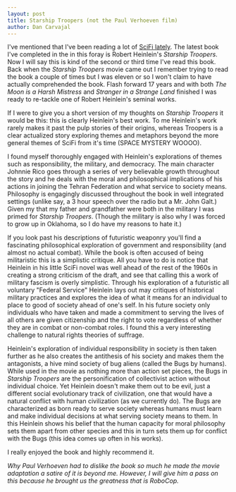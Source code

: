 ```yaml
---
layout: post
title: Starship Troopers (not the Paul Verhoeven film)
author: Dan Carvajal
---
```

I've mentioned that I've been reading a lot of [SciFi lately](http://dancarvajal.com/2015/12/02/What-Am-I-Reading.html). The latest book I've completed in the in this foray is Robert Heinlein's *Starship Troopers*. Now I will say this is kind of the second or third time I've read this book. Back when the *Starship Troopers* movie came out I remember trying to read the book a couple of times but I was eleven or so I won't claim to have actually comprehended the book. Flash forward 17 years and with both *The Moon is a Harsh Mistress* and *Stranger in a Strange Land* finished I was ready to re-tackle one of Robert Heinlein's seminal works.

If I were to give you a short version of my thoughts on *Starship Troopers* it would be this: this is clearly Heinlein's best work. To me Heinlein's work rarely makes it past the pulp stories of their origins, whereas Troopers is a clear actualized story exploring themes and metaphors beyond the more general themes of SciFi from it's time (SPACE MYSTERY WOOOO).

I found myself thoroughly engaged with Heinlein's explorations of themes such as responsibility, the military, and democracy. The main character Johnnie Rico goes through a series of very believable growth throughout the story and he deals with the moral and philosophical implications of his actions in joining the Tehran Federation and what service to society means. Philosophy is engagingly discussed throughout the book in well integrated settings (unlike say, a 3 hour speech over the radio but a Mr. John Galt.) Given my that my father and grandfather were both in the military I was primed for *Starship Troopers*. (Though the military is also why I was forced to grow up in Oklahoma, so I do have my reasons to hate it.)

If you look past his descriptions of futuristic weaponry you'll find a fascinating philosophical exploration of government and responsibility (and almost no actual combat). While the book is often accused of being militaristic this is a simplistic critique. All you have to do is notice that Heinlein in his little SciFi novel was well ahead of the rest of the 1960s in creating a strong criticism of the draft, and see that calling this a work of military fascism is overly simplistic. Through his exploration of a futuristic all voluntary "Federal Service" Heinlein lays out may critiques of historical military practices and explores the idea of what it means for an individual to place to good of society ahead of one's self. In his future society only individuals who have taken and made a commitment to serving the lives of all others are given citizenship and the right to vote regardless of whether they are in combat or non-combat roles. I found this a very interesting challenge to natural rights theories of suffrage.

Heinlein's exploration of individual responsibility in society is then taken further as he also creates the antithesis of his society and makes them the antagonists, a hive mind society of bug aliens (called the Bugs by humans). While used in the movie as nothing more than action set pieces, the Bugs in *Starship Troopers* are the personification of collectivist action without individual choice. Yet Heinlein doesn't make them out to be evil, just a different social evolutionary track of civilization, one that would have a natural conflict with human civilization (as we currently do). The Bugs are characterized as born ready to serve society whereas humans must learn and make individual decisions at what serving society means to them. In this Heinlein shows his belief that the human capacity for moral philosophy sets them apart from other species and this in turn sets them up for conflict with the Bugs (this idea comes up often in his works).

I really enjoyed the book and highly recommend it.

*Why Paul Verhoeven had to dislike the book so much he made the movie adaptation a satire of it is beyond me. However, I will give him a pass on this because he brought us the greatness that is RoboCop.*
